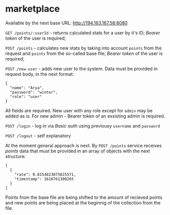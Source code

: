 # marketplace

Available by the next base URL: http://194.163.167.58:8080

`GET /points/:userId` - returns calculated stats for a user by it's ID; _Bearer token_ of the user is required;

`POST /points` - calculates new stats by taking into account `points` from the request and `points` from the so-called base file; _Bearer token_ of the user is required;

`POST /new-user` - adds new user to the system. Data must be provided in request body, in the next format:

```
{
  "name": "Arya",
  "password": "winter",
  "role": "user"
}
```

All fields are required.
New user with any role except for `admin` may be added as is. For new admin - Bearer token of an exsisting admin is required.

`POST /login` - log in via _Basic auth_ using previousy `username` and `password`

`POST /logout` - self explanatory

At the moment general approach is next.
By `POST /points` service receives _points_ data that must be provided in an array of objects with the next structure:

```
[
  {
    "rate": 0.8154823075825571,
    "timestamp": 1616761300265
  }
]
```

Points from the base file are being shifted to the amount of recieved points and new points are being placed at the beginnig of the collection from the file.
